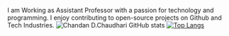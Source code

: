 I am Working as Assistant Professor with a passion for technology and programming. I enjoy contributing to open-source projects on Github and Tech Industries.
![Chandan D.Chaudhari GitHub stats](https://github-readme-stats.vercel.app/api?username=chandanc5525&show_icons=true&theme=radical)
[![Top Langs](https://github-readme-stats.vercel.app/api/top-langs/?username=chandanc5525&layout=compact)](https://github.com/chandanc5525/github-readme-stats)
